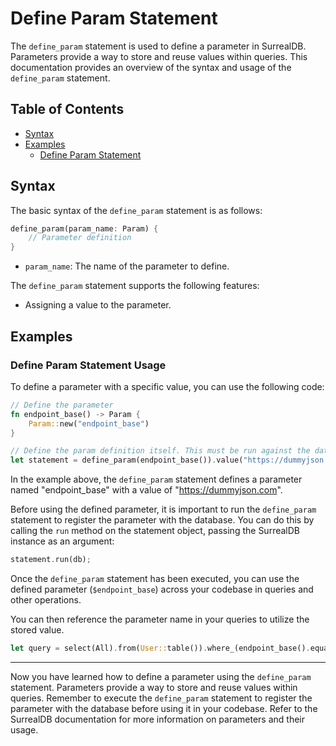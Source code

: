 # Define Param Statement

The `define_param` statement is used to define a parameter in SurrealDB.
Parameters provide a way to store and reuse values within queries. This
documentation provides an overview of the syntax and usage of the `define_param` statement.

## Table of Contents

- [Syntax](#syntax)
- [Examples](#examples)
  - [Define Param Statement](#define-param-statement-usage)

## Syntax

The basic syntax of the `define_param` statement is as follows:

```rust
define_param(param_name: Param) {
    // Parameter definition
}
```

- `param_name`: The name of the parameter to define.

The `define_param` statement supports the following features:

- Assigning a value to the parameter.

## Examples

### Define Param Statement Usage

To define a parameter with a specific value, you can use the following code:

```rust
// Define the parameter
fn endpoint_base() -> Param {
    Param::new("endpoint_base")
}

// Define the param definition itself. This must be run against the database first to use the param.
let statement = define_param(endpoint_base()).value("https://dummyjson.com");
```

In the example above, the `define_param` statement defines a parameter named "endpoint_base" with a value of "https://dummyjson.com".

Before using the defined parameter, it is important to run the `define_param` statement to register the parameter with the database. You can do this by calling the `run` method on the statement object, passing the SurrealDB instance as an argument:

```rust
statement.run(db);
```

Once the `define_param` statement has been executed, you can use the defined parameter (`$endpoint_base`) across your codebase in queries and other operations.

You can then reference the parameter name in your queries to utilize the stored value.

```rust
let query = select(All).from(User::table()).where_(endpoint_base().equal_to("https://dummyjson.com"));
```

---

Now you have learned how to define a parameter using the `define_param` statement.
Parameters provide a way to store and reuse values within queries. Remember to
execute the `define_param` statement to register the parameter with the database
before using it in your codebase. Refer to the SurrealDB documentation for more
information on parameters and their usage.
